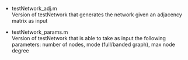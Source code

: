 - testNetwork\_adj.m\
Version of testNetwork that generates the network given an adjacency matrix as input

- testNetwork\_params.m\
Version of testNetwork that is able to take as input the following parameters: number of nodes, mode (full/banded graph), max node degree
